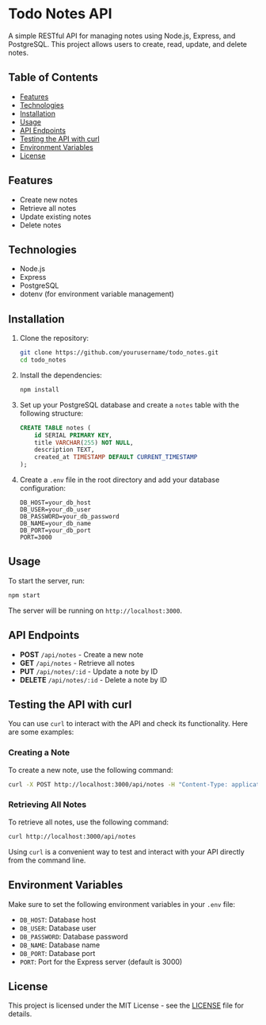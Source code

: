 # Todo Notes API

A simple RESTful API for managing notes using Node.js, Express, and PostgreSQL. This project allows users to create, read, update, and delete notes.

## Table of Contents

- [Features](#features)
- [Technologies](#technologies)
- [Installation](#installation)
- [Usage](#usage)
- [API Endpoints](#api-endpoints)
- [Testing the API with curl](#testing-the-api-with-curl)
- [Environment Variables](#environment-variables)
- [License](#license)

## Features

- Create new notes
- Retrieve all notes
- Update existing notes
- Delete notes

## Technologies

- Node.js
- Express
- PostgreSQL
- dotenv (for environment variable management)

## Installation

1. Clone the repository:
   ```bash
   git clone https://github.com/yourusername/todo_notes.git
   cd todo_notes
   ```

2. Install the dependencies:
   ```bash
   npm install
   ```

3. Set up your PostgreSQL database and create a `notes` table with the following structure:
   ```sql
   CREATE TABLE notes (
       id SERIAL PRIMARY KEY,
       title VARCHAR(255) NOT NULL,
       description TEXT,
       created_at TIMESTAMP DEFAULT CURRENT_TIMESTAMP
   );
   ```

4. Create a `.env` file in the root directory and add your database configuration:
   ```plaintext
   DB_HOST=your_db_host
   DB_USER=your_db_user
   DB_PASSWORD=your_db_password
   DB_NAME=your_db_name
   DB_PORT=your_db_port
   PORT=3000
   ```

## Usage

To start the server, run:
```bash
npm start
```

The server will be running on `http://localhost:3000`.

## API Endpoints

- **POST** `/api/notes` - Create a new note
- **GET** `/api/notes` - Retrieve all notes
- **PUT** `/api/notes/:id` - Update a note by ID
- **DELETE** `/api/notes/:id` - Delete a note by ID

## Testing the API with curl

You can use `curl` to interact with the API and check its functionality. Here are some examples:

### Creating a Note

To create a new note, use the following command:

```bash
curl -X POST http://localhost:3000/api/notes -H "Content-Type: application/json" -d '{"title": "My First Note", "description": "This is a test note"}'
```

### Retrieving All Notes

To retrieve all notes, use the following command:

```bash
curl http://localhost:3000/api/notes
```

Using `curl` is a convenient way to test and interact with your API directly from the command line.

## Environment Variables

Make sure to set the following environment variables in your `.env` file:

- `DB_HOST`: Database host
- `DB_USER`: Database user
- `DB_PASSWORD`: Database password
- `DB_NAME`: Database name
- `DB_PORT`: Database port
- `PORT`: Port for the Express server (default is 3000)

## License

This project is licensed under the MIT License - see the [LICENSE](LICENSE) file for details.
